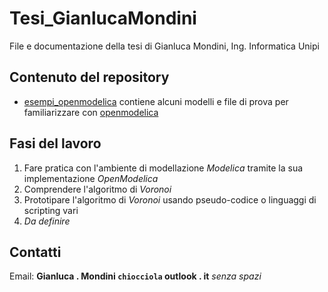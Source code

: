 # Tesi_GianlucaMondini

File e documentazione della tesi di Gianluca Mondini, Ing. Informatica Unipi

## Contenuto del repository

 - [esempi_openmodelica](esempi_openmodelica) contiene alcuni modelli e file di prova per familiarizzare con [openmodelica](https://openmodelica.org/)

## Fasi del lavoro

1. Fare pratica con l'ambiente di modellazione _Modelica_ tramite la sua implementazione _OpenModelica_
2. Comprendere l'algoritmo di _Voronoi_
3. Prototipare l'algoritmo di _Voronoi_ usando pseudo-codice o linguaggi di scripting vari
3. _Da definire_

## Contatti

Email: **Gianluca . Mondini `chiocciola` outlook . it** _senza spazi_
